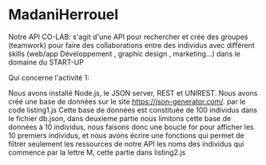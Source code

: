 # MadaniHerrouel

Notre API CO-LAB: s'agit d'une API pour rechercher et crée des groupes (teamwork) pour faire des collaborations entre des individus avec différent skills (web/app Développement , graphic design , marketing...) dans le domaine du START-UP

Qui concerne l'activité 1:

Nous avons installé Node.js, le JSON server, REST et UNIREST. Nous avons créé une base de données sur le site https://json-generator.com/. par le code listing1.js Cette base de données est constituée de 100 individus dans le fichier db.json, dans deuxieme partie nous limitons cette base de données à 10 individus, nous faisons donc une boucle for pour afficher les 10 premiers individus, et nous avons écrire une fonctions qui permet de filtrer seulement les ressources de notre API les noms des individus qui commence par la lettre M, cette partie dans listing2.js
